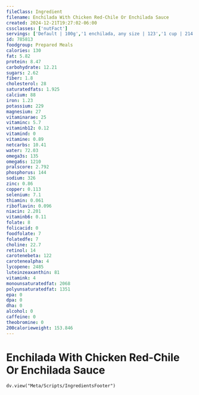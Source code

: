 ```yaml
---
fileClass: Ingredient
filename: Enchilada With Chicken Red-Chile Or Enchilada Sauce
created: 2024-12-21T19:27:02-06:00
cssclasses: ['nutFact']
servings: ['Default | 100g','1 enchilada, any size | 123','1 cup | 214']
id: 785813
foodgroup: Prepared Meals
calories: 130
fat: 5.82
protein: 8.47
carbohydrate: 12.21
sugars: 2.62
fiber: 1.8
cholesterol: 28
saturatedfats: 1.925
calcium: 88
iron: 1.23
potassium: 229
magnesium: 27
vitaminarae: 25
vitaminc: 5.7
vitaminb12: 0.12
vitamind: 0
vitamine: 0.89
netcarbs: 10.41
water: 72.03
omega3s: 135
omega6s: 1210
pralscore: 2.792
phosphorus: 144
sodium: 326
zinc: 0.86
copper: 0.113
selenium: 7.1
thiamin: 0.061
riboflavin: 0.096
niacin: 2.201
vitaminb6: 0.11
folate: 8
folicacid: 0
foodfolate: 7
folatedfe: 7
choline: 22.7
retinol: 14
carotenebeta: 122
carotenealpha: 4
lycopene: 2485
luteinzeaxanthin: 81
vitamink: 4
monounsaturatedfat: 2068
polyunsaturatedfat: 1351
epa: 0
dpa: 0
dha: 0
alcohol: 0
caffeine: 0
theobromine: 0
200calorieweight: 153.846
---
```


# Enchilada With Chicken Red-Chile Or Enchilada Sauce

```dataviewjs
dv.view("Meta/Scripts/IngredientsFooter")
```